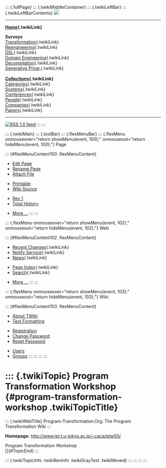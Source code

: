 ::: {.fullPage}
::: {.twikiMiddleContainer}
::: {.twikiLeftBar}
::: {.twikiLeftBarContents}
![](../pub/transformation.gif)

------------------------------------------------------------------------

**[Home](WebHome){.twikiLink}**

**Surveys**\
[Transformation](ProgramTransformation){.twikiLink}\
[Reengineering](ReengineeringWiki){.twikiLink}\
[DSL](DomainSpecificLanguages){.twikiLink}\
[Domain Engineering](DomainEngineering){.twikiLink}\
[Decompilation](DeCompilation){.twikiLink}\
[Generative Progr.](GenerativeProgrammingWiki){.twikiLink}\
\
**[Collections](CategoryCollection){.twikiLink}**\
[Categories](CategoryCategory){.twikiLink}\
[Systems](TransformationSystems){.twikiLink}\
[Conferences](TransformationConferences){.twikiLink}\
[People](TransformationPeople){.twikiLink}\
[Companies](TransformationCompanies){.twikiLink}\
[Papers](CategoryPaper){.twikiLink}

------------------------------------------------------------------------

[![](../pub/rss.gif "RSS 1.0 feed")](WebRss@skin=rss)
:::
:::

::: {.twikiMain}
::: {.toolBar}
::: {.flexMenuBar}
::: {.flexMenu onmouseover="return showMenu(event, 100);" onmouseout="return hideMenu(event, 100);"}
Page

::: {#flexMenuContent100 .flexMenuContent}
-   [Edit
    Page](http://www.program-transformation.org/edit/Transform/ProgramTransformationWorkshop?t=1536826538)
-   [Rename
    Page](http://www.program-transformation.org/rename/Transform/ProgramTransformationWorkshop)
-   [Attach
    File](http://www.program-transformation.org/attach/Transform/ProgramTransformationWorkshop)

<!-- -->

-   [Printable](http://www.program-transformation.org/view/Transform/ProgramTransformationWorkshop?skin=print.pattern)
-   [Wiki
    Source](http://www.program-transformation.org/view/Transform/ProgramTransformationWorkshop?skin=text&raw=on&contenttype=text/plain)

<!-- -->

-   [Rev
    1](http://www.program-transformation.org/view/Transform/ProgramTransformationWorkshop?rev=1.1)
-   [Total
    History](http://www.program-transformation.org/rdiff/Transform/ProgramTransformationWorkshop)

<!-- -->

-   [More
    \...](http://www.program-transformation.org/oops/Transform/ProgramTransformationWorkshop?template=oopsmore&param1=1.1&param2=1.1)
:::
:::

::: {.flexMenu onmouseover="return showMenu(event, 102);" onmouseout="return hideMenu(event, 102);"}
Web

::: {#flexMenuContent102 .flexMenuContent}
-   [Recent Changes](WebChanges){.twikiLink}
-   [Notify Service](WebNotify){.twikiLink}
-   [News](WebNews){.twikiLink}

<!-- -->

-   [Page Index](WebIndex){.twikiLink}
-   [Search](WebSearch){.twikiLink}

<!-- -->

-   [More
    \...](http://www.program-transformation.org/oops/Transform/ProgramTransformationWorkshop?template=oopsmore&param1=1.1&param2=1.1)
:::
:::

::: {.flexMenu onmouseover="return showMenu(event, 103);" onmouseout="return hideMenu(event, 103);"}
Wiki

::: {#flexMenuContent103 .flexMenuContent}
-   [About
    TWiki](http://www.program-transformation.org/view/TWiki/WebHome)
-   [Text
    Formatting](http://www.program-transformation.org/view/TWiki/TextFormattingRules)

<!-- -->

-   [Registration](http://www.program-transformation.org/view/TWiki/TWikiRegistration)
-   [Change
    Password](http://www.program-transformation.org/view/TWiki/ChangePassword)
-   [Reset
    Password](http://www.program-transformation.org/view/TWiki/ResetPassword)

<!-- -->

-   [Users](http://www.program-transformation.org/view/Main/TWikiUsers)
-   [Groups](http://www.program-transformation.org/view/Main/TWikiGroups)
:::
:::
:::
:::

::: {.twikiTopic}
Program Transformation Workshop {#program-transformation-workshop .twikiTopicTitle}
===============================

::: {.twikiWebTitle}
Program-Transformation.Org: The Program Transformation Wiki
:::

**Homepage:** <http://www.ipl.t.u-tokyo.ac.jp/~caca/ptw00/>

Program Transformation Workshop\
[]{#TopicEnd}
:::

::: {.twikiTopicInfo .twikiRevInfo .twikiGrayText .twikiMoved}
:::
:::
:::
:::
